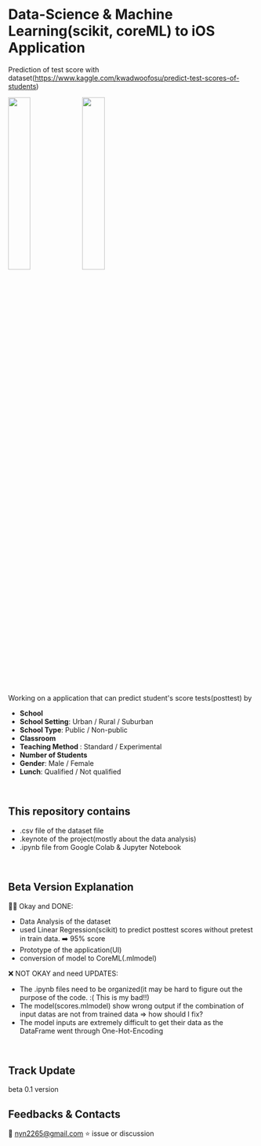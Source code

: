 # Data-Science & Machine Learning(scikit, coreML) to iOS Application
Prediction of test score with dataset(https://www.kaggle.com/kwadwoofosu/predict-test-scores-of-students)

<p float="left"><img src = "https://user-images.githubusercontent.com/76769919/131087546-73f9f008-08c2-49d3-9ca3-83577fa627ed.png" width="30%" height="30%"><img src = "https://user-images.githubusercontent.com/76769919/131087549-b5c5b9ca-23d1-406a-b7cf-e4bbdab9a8d9.png" width="30%" height="30%"></p>
<br>

Working on a application that can predict student's score tests(posttest) by 
  * <b>School</b>
  * <b>School Setting</b>: Urban / Rural / Suburban
  * <b>School Type</b>: Public / Non-public
  * <b>Classroom</b>
  * <b>Teaching Method </b>: Standard / Experimental
  * <b>Number of Students</b>
  * <b>Gender</b>: Male / Female
  * <b>Lunch</b>: Qualified / Not qualified

<br>

## This repository contains
  * .csv file of the dataset file
  * .keynote of the project(mostly about the data analysis)
  * .ipynb file from Google Colab & Jupyter Notebook
<br>

## Beta Version Explanation

👌🏻 Okay and DONE:
  * Data Analysis of the dataset
  * used Linear Regression(scikit) to predict posttest scores without pretest in train data. ➡️ 95% score
  * Prototype of the application(UI)
  * conversion of model to CoreML(.mlmodel)

❌ NOT OKAY and need UPDATES:
  * The .ipynb files need to be organized(it may be hard to figure out the purpose of the code. :( This is my bad!!)
  * The model(scores.mlmodel) show wrong output if the combination of input datas are not from trained data => how should I fix?
  * The model inputs are extremely difficult to get their data as the DataFrame went through One-Hot-Encoding
<br>


## Track Update
beta 0.1 version
<br>

## Feedbacks & Contacts
📮 nyn2265@gmail.com
⭐️ issue or discussion
<br>
